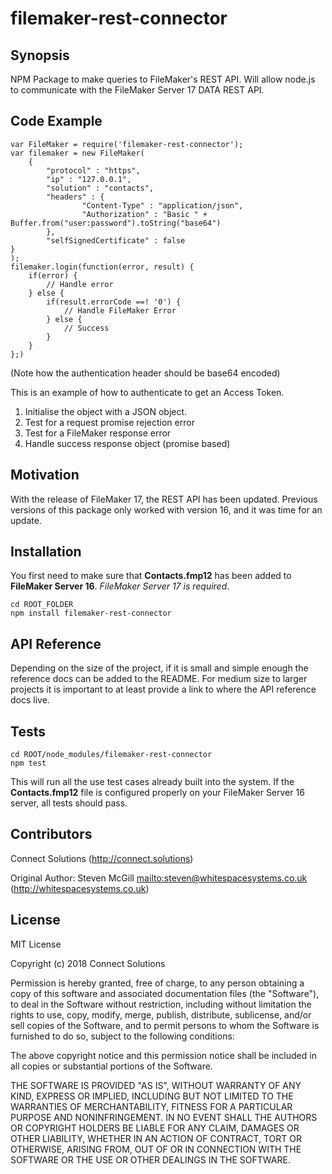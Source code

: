# filemaker-rest-connector

## Synopsis

NPM Package to make queries to FileMaker's REST API. Will allow node.js to communicate with the FileMaker Server 17 DATA REST API.

## Code Example

```
var FileMaker = require('filemaker-rest-connector');
var filemaker = new FileMaker(
    {
	    "protocol" : "https",
	    "ip" : "127.0.0.1",
	    "solution" : "contacts",
	    "headers" : {
                "Content-Type" : "application/json",
                "Authorization" : "Basic " + Buffer.from("user:password").toString("base64")
        },
	    "selfSignedCertificate" : false
}
);
filemaker.login(function(error, result) {
    if(error) {
        // Handle error
    } else {
        if(result.errorCode ==! '0') {
            // Handle FileMaker Error
        } else {
            // Success
        }
    }
};)
```

(Note how the authentication header should be base64 encoded)

This is an example of how to authenticate to get an Access Token.

1.  Initialise the object with a JSON object.
2.  Test for a request promise rejection error
3.  Test for a FileMaker response error
4.  Handle success response object (promise based)

## Motivation

With the release of FileMaker 17, the REST API has been updated. Previous versions of this package only worked with version 16, and it was time for an update.

## Installation

You first need to make sure that **Contacts.fmp12** has been added to **FileMaker Server 16**.
_FileMaker Server 17 is required_.

```
cd ROOT_FOLDER
npm install filemaker-rest-connector
```

## API Reference

Depending on the size of the project, if it is small and simple enough the reference docs can be added to the README. For medium size to larger projects it is important to at least provide a link to where the API reference docs live.

## Tests

```
cd ROOT/node_modules/filemaker-rest-connector
npm test
```

This will run all the use test cases already built into the system. If the **Contacts.fmp12** file is configured properly on your FileMaker Server 16 server, all tests should pass.

## Contributors

Connect Solutions (http://connect.solutions)

Original Author:
Steven McGill <mailto:steven@whitespacesystems.co.uk> (http://whitespacesystems.co.uk)

## License

MIT License

Copyright (c) 2018 Connect Solutions

Permission is hereby granted, free of charge, to any person obtaining a copy
of this software and associated documentation files (the "Software"), to deal
in the Software without restriction, including without limitation the rights
to use, copy, modify, merge, publish, distribute, sublicense, and/or sell
copies of the Software, and to permit persons to whom the Software is
furnished to do so, subject to the following conditions:

The above copyright notice and this permission notice shall be included in all
copies or substantial portions of the Software.

THE SOFTWARE IS PROVIDED "AS IS", WITHOUT WARRANTY OF ANY KIND, EXPRESS OR
IMPLIED, INCLUDING BUT NOT LIMITED TO THE WARRANTIES OF MERCHANTABILITY,
FITNESS FOR A PARTICULAR PURPOSE AND NONINFRINGEMENT. IN NO EVENT SHALL THE
AUTHORS OR COPYRIGHT HOLDERS BE LIABLE FOR ANY CLAIM, DAMAGES OR OTHER
LIABILITY, WHETHER IN AN ACTION OF CONTRACT, TORT OR OTHERWISE, ARISING FROM,
OUT OF OR IN CONNECTION WITH THE SOFTWARE OR THE USE OR OTHER DEALINGS IN THE
SOFTWARE.
